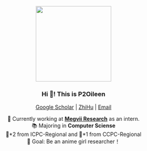 <p align="center" width="200">
   <img align="center" width="200" src="https://avatars.githubusercontent.com/u/26021786?v=4" />
   <h3 align="center">Hi 🤪! This is P2Oileen</h3>
   <p align="center"> <a href="https://scholar.google.com/citations?user=LM7RNL4AAAAJ&hl=en">Google Scholar</a> | <a href="https://www.zhihu.com/people/ai-lin-24-71-19">ZhiHu</a> | <a href="mailto:p2oileen@whu.edu.cn">Email</a></p>
</p>

<p align="center">💼 Currently working at <a href="https://github.com/megvii-research/"><strong>Megvii Research</strong></a> as an intern. <br /> 📚 Majoring in  <strong>Computer Sciense </strong><br /> 🥈*2 from ICPC-Regional and 🥈*1 from CCPC-Regional <br> 🎯 Goal: Be an anime girl researcher！<br/>
</p>
